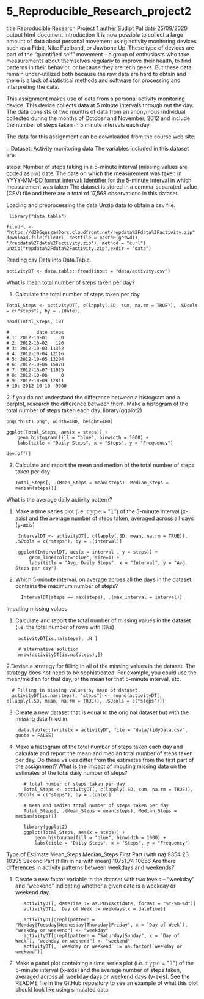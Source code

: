 # 5_Reproducible_Research_project2

title	Reproducible Research Project 1
 auther Sudipt Pal
date 25/09/2020
output html_document
Introduction
It is now possible to collect a large amount of data about personal movement using activity monitoring devices such as a Fitbit, Nike Fuelband, or Jawbone Up. These type of devices are part of the “quantified self” movement – a group of enthusiasts who take measurements about themselves regularly to improve their health, to find patterns in their behavior, or because they are tech geeks. But these data remain under-utilized both because the raw data are hard to obtain and there is a lack of statistical methods and software for processing and interpreting the data.

This assignment makes use of data from a personal activity monitoring device. This device collects data at 5 minute intervals through out the day. The data consists of two months of data from an anonymous individual collected during the months of October and November, 2012 and include the number of steps taken in 5 minute intervals each day.

The data for this assignment can be downloaded from the course web site:

.. Dataset: Activity monitoring data
The variables included in this dataset are:

steps: Number of steps taking in a 5-minute interval (missing values are coded as 𝙽𝙰)
date: The date on which the measurement was taken in YYYY-MM-DD format
interval: Identifier for the 5-minute interval in which measurement was taken
The dataset is stored in a comma-separated-value (CSV) file and there are a total of 17,568 observations in this dataset.

Loading and preprocessing the data
Unzip data to obtain a csv file.

     library("data.table")

    fileUrl <- "https://d396qusza40orc.cloudfront.net/repdata%2Fdata%2Factivity.zip"
    download.file(fileUrl, destfile = paste0(getwd(), '/repdata%2Fdata%2Factivity.zip'), method = "curl")
    unzip("repdata%2Fdata%2Factivity.zip",exdir = "data")
 Reading csv Data into Data.Table.
 
    activityDT <- data.table::fread(input = "data/activity.csv")
 What is mean total number of steps taken per day?
  1. Calculate the total number of steps taken per day
  
    Total_Steps <- activityDT[, c(lapply(.SD, sum, na.rm = TRUE)), .SDcols = c("steps"), by = .(date)] 

    head(Total_Steps, 10)

    #          date steps
    # 1: 2012-10-01     0
    # 2: 2012-10-02   126
    # 3: 2012-10-03 11352
    # 4: 2012-10-04 12116
    # 5: 2012-10-05 13294
    # 6: 2012-10-06 15420
    # 7: 2012-10-07 11015
    # 8: 2012-10-08     0
    # 9: 2012-10-09 12811
    # 10: 2012-10-10  9900
 2.If you do not understand the difference between a histogram and a barplot, research the difference between them. Make a histogram of the total number of steps taken each day.
    library(ggplot2)

    png("hist1.png", width=480, height=480)

    ggplot(Total_Steps, aes(x = steps)) +
        geom_histogram(fill = "blue", binwidth = 1000) +
        labs(title = "Daily Steps", x = "Steps", y = "Frequency")

    dev.off()
3. Calculate and report the mean and median of the total number of steps taken per day

       Total_Steps[, .(Mean_Steps = mean(steps), Median_Steps = median(steps))]
What is the average daily activity pattern?
1. Make a time series plot (i.e. 𝚝𝚢𝚙𝚎 = "𝚕") of the 5-minute interval (x-axis) and the average number of steps taken, averaged across all days (y-axis)

        IntervalDT <- activityDT[, c(lapply(.SD, mean, na.rm = TRUE)), .SDcols = c("steps"), by = .(interval)] 

        ggplot(IntervalDT, aes(x = interval , y = steps)) +
            geom_line(color="blue", size=1) +
            labs(title = "Avg. Daily Steps", x = "Interval", y = "Avg. Steps per day")
2. Which 5-minute interval, on average across all the days in the dataset, contains the maximum number of steps?

         IntervalDT[steps == max(steps), .(max_interval = interval)]
Imputing missing values
1. Calculate and report the total number of missing values in the dataset (i.e. the total number of rows with 𝙽𝙰s)

        activityDT[is.na(steps), .N ]
  
        # alternative solution
        nrow(activityDT[is.na(steps),])
2.Devise a strategy for filling in all of the missing values in the dataset. The strategy does not need to be sophisticated. For example, you could use the mean/median for that day, or the mean for that 5-minute interval, etc.

      # Filling in missing values by mean of dataset. 
      activityDT[is.na(steps), "steps"] <- round(activityDT[, c(lapply(.SD, mean, na.rm = TRUE)), .SDcols = c("steps")])

3. Create a new dataset that is equal to the original dataset but with the missing data filled in.

        data.table::fwrite(x = activityDT, file = "data/tidyData.csv", quote = FALSE)
4. Make a histogram of the total number of steps taken each day and calculate and report the mean and median total number of steps taken per day. Do these values differ from the estimates from the first part of the assignment? What is the impact of imputing missing data on the estimates of the total daily number of steps?

          # total number of steps taken per day
          Total_Steps <- activityDT[, c(lapply(.SD, sum, na.rm = TRUE)), .SDcols = c("steps"), by = .(date)] 

          # mean and median total number of steps taken per day
          Total_Steps[, .(Mean_Steps = mean(steps), Median_Steps = median(steps))]

          library(ggplot2)
          ggplot(Total_Steps, aes(x = steps)) +
              geom_histogram(fill = "blue", binwidth = 1000) +
              labs(title = "Daily Steps", x = "Steps", y = "Frequency")
Type of Estimate	                      Mean_Steps	  Median_Steps
First Part (with na)	                  9354.23	      10395
Second Part (fillin in na with mean)	  10751.74	     10656
Are there differences in activity patterns between weekdays and weekends?
1. Create a new factor variable in the dataset with two levels – “weekday” and “weekend” indicating whether a given date is a weekday or weekend day. 

          activityDT[, dateTime := as.POSIXct(date, format = "%Y-%m-%d")]
          activityDT[, `Day of Week`:= weekdays(x = dateTime)]

          activityDT[grepl(pattern = "Monday|Tuesday|Wednesday|Thursday|Friday", x = `Day of Week`), "weekday or weekend"] <- "weekday"
          activityDT[grepl(pattern = "Saturday|Sunday", x = `Day of Week`), "weekday or weekend"] <- "weekend"
          activityDT[, `weekday or weekend` := as.factor(`weekday or weekend`)]
2. Make a panel plot containing a time series plot (i.e. 𝚝𝚢𝚙𝚎 = "𝚕") of the 5-minute interval (x-axis) and the average number of steps taken, averaged across all weekday days or weekend days (y-axis). See the README file in the GitHub repository to see an example of what this plot should look like using simulated data.
